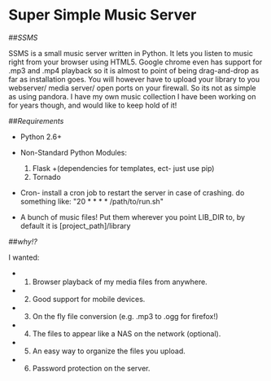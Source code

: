 Super Simple Music Server
==========================



##*SSMS*

SSMS is a small music server written in Python. It lets you listen to music right from your browser using HTML5. Google chrome even has support for .mp3 and .mp4 playback so it is almost to point of being drag-and-drop as far as installation goes. You will however have to upload your library to you webserver/ media server/ open ports on your firewall. So its not as simple as using pandora. I have my own music collection I have been working on for years though, and would like to keep hold of it!




##*Requirements*

+ Python 2.6+

+ Non-Standard Python Modules:
    1. Flask +(dependencies for templates, ect- just use pip)
    2. Tornado

+ Cron- install a cron job to restart the server in case of crashing. 
    do something like: "20 * * * * /path/to/run.sh"

+ A bunch of music files! Put them wherever you point LIB_DIR to, by default it is
    [project_path]/library




##*why!?*

I wanted: 
+ 1. Browser playback of my media files from anywhere. 
+ 2. Good support for mobile devices. 
+ 3. On the fly file conversion (e.g. .mp3 to .ogg for firefox!)
+ 4. The files to appear like a NAS on the network (optional).
+ 5. An easy way to organize the files you upload. 
+ 6. Password protection on the server. 

